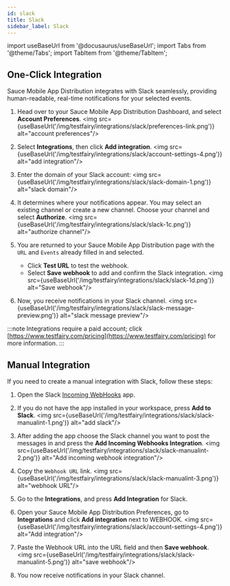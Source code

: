 ```yaml
---
id: slack
title: Slack
sidebar_label: Slack
---
```


import useBaseUrl from '@docusaurus/useBaseUrl';
import Tabs from '@theme/Tabs';
import TabItem from '@theme/TabItem';

## One-Click Integration

Sauce Mobile App Distribution integrates with Slack seamlessly, providing human-readable, real-time notifications for your selected events.

1. Head over to your Sauce Mobile App Distribution Dashboard, and select **Account Preferences**.
   <img src={useBaseUrl('/img/testfairy/integrations/slack/preferences-link.png')} alt="account preferences"/>

1. Select **Integrations**, then click **Add integration**.
   <img src={useBaseUrl('/img/testfairy/integrations/slack/account-settings-4.png')} alt="add integration"/>

1. Enter the domain of your Slack account:
   <img src={useBaseUrl('/img/testfairy/integrations/slack/slack-domain-1.png')} alt="slack domain"/>

1. It determines where your notifications appear. You may select an existing channel or create a new channel. Choose your channel and select **Authorize**.
   <img src={useBaseUrl('/img/testfairy/integrations/slack/slack-1c.png')} alt="authorize channel"/>

1. You are returned to your Sauce Mobile App Distribution page with the `URL` and `Events` already filled in and selected.

   - Click **Test URL** to test the webhook.
   - Select **Save webhook** to add and confirm the Slack integration.
     <img src={useBaseUrl('/img/testfairy/integrations/slack/slack-1d.png')} alt="Save webhook"/>

1. Now, you receive notifications in your Slack channel.
   <img src={useBaseUrl('/img/testfairy/integrations/slack/slack-message-preview.png')} alt="slack message preview"/>

:::note
Integrations require a paid account; click [https://www.testfairy.com/pricing](https://www.testfairy.com/pricing) for more information.
:::

## Manual Integration

If you need to create a manual integration with Slack, follow these steps:

1. Open the Slack [Incoming WebHooks](https://slack.com/apps/A0F7XDUAZ-incoming-webhooks) app.

1. If you do not have the app installed in your workspace, press **Add to Slack**.
   <img src={useBaseUrl('/img/testfairy/integrations/slack/slack-manualint-1.png')} alt="add slack"/>

1. After adding the app choose the Slack channel you want to post the messages in and press the **Add Incoming Webhooks Integration**.
   <img src={useBaseUrl('/img/testfairy/integrations/slack/slack-manualint-2.png')} alt="Add incoming webhook integration"/>

1. Copy the `Webhook URL` link.
   <img src={useBaseUrl('/img/testfairy/integrations/slack/slack-manualint-3.png')} alt="webhook URL"/>

1. Go to the **Integrations**, and press **Add Integration** for Slack.

1. Open your Sauce Mobile App Distribution Preferences, go to **Integrations** and click **Add integration** next to WEBHOOK.
   <img src={useBaseUrl('/img/testfairy/integrations/slack/account-settings-4.png')} alt="Add integration"/>

1. Paste the Webhook URL into the URL field and then **Save webhook**.
   <img src={useBaseUrl('/img/testfairy/integrations/slack/slack-manualint-5.png')} alt="save webhook"/>

1. You now receive notifications in your Slack channel.
